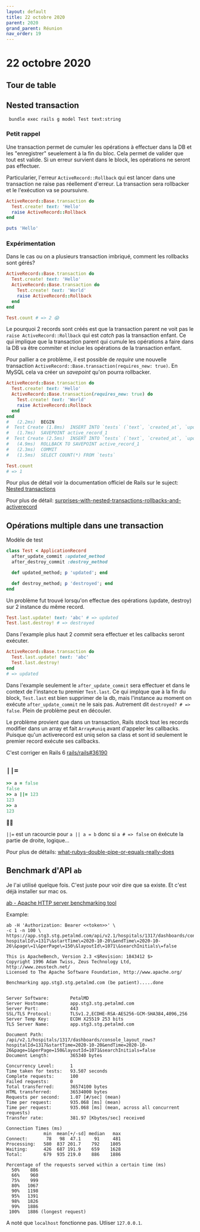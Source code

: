 ```yaml
---
layout: default
title: 22 octobre 2020
parent: 2020
grand_parent: Réunion
nav_order: 19
---
```


# 22 octobre 2020

## Tour de table

## Nested transaction

```
 bundle exec rails g model Test text:string
```

### Petit rappel

Une transaction permet de cumuler les opérations à effectuer dans la DB et
les "enregistrer" seuelement à la fin du bloc. Cela permet de valider que
tout est valide. Si un erreur survient dans le block, les opérations ne
seront pas effectuer.

Particularier, l'erreur `ActiveRecord::Rollback` qui est lancer dans
une transaction ne raise pas réellement d'erreur. La transaction sera rollbacker
et le l'exécution va se poursuivre.

```ruby
ActiveRecord::Base.transaction do
  Test.create! text: 'Hello'
  raise ActiveRecord::Rollback
end

puts 'Hello'
```

### Expérimentation

Dans le cas ou on a plusieurs transaction imbriqué, comment les rollbacks 
sont gérés?

```ruby
ActiveRecord::Base.transaction do
  Test.create! text: 'Hello'
  ActiveRecord::Base.transaction do
    Test.create! text: 'World'
    raise ActiveRecord::Rollback
  end
end

Test.count # => 2 😱
```

Le pourquoi 2 records sont créés est que la transaction parent ne
voit pas le `raise ActiveRecord::Rollback` qui est _catch_ pas la transaction
enfant. Ce qui implique que la transaction parent qui cumule les opérations
a faire dans la DB va être commiter et inclue les opérations de la transaction
enfant.

Pour pallier a ce problème, il est possible de _require_ une nouvelle
transaction `ActiveRecord::Base.transaction(requires_new: true)`. En MySQL
cela va créer un _savepoint_ qu'on pourra rollbacker.

```ruby
ActiveRecord::Base.transaction do
  Test.create! text: 'Hello'
  ActiveRecord::Base.transaction(requires_new: true) do
    Test.create! text: 'World'
    raise ActiveRecord::Rollback
  end
end
#   (2.2ms)  BEGIN
#  Test Create (1.8ms)  INSERT INTO `tests` (`text`, `created_at`, `updated_at`) VALUES ('Hello', '2020-10-19 20:00:16', '2020-10-19 20:00:16')
#   (1.7ms)  SAVEPOINT active_record_1
#  Test Create (2.5ms)  INSERT INTO `tests` (`text`, `created_at`, `updated_at`) VALUES ('World', '2020-10-19 20:00:16', '2020-10-19 20:00:16')
#   (4.9ms)  ROLLBACK TO SAVEPOINT active_record_1
#   (2.3ms)  COMMIT
#   (1.5ms)  SELECT COUNT(*) FROM `tests`

Test.count
# => 1
```

Pour plus de détail voir la documentation 
officiel de Rails sur le suject: [Nested transactions](https://api.rubyonrails.org/classes/ActiveRecord/Transactions/ClassMethods.html#module-ActiveRecord::Transactions::ClassMethods-label-Nested+transactions)

Pour plus de détail: [surprises-with-nested-transactions-rollbacks-and-activerecord](https://pragtob.wordpress.com/2017/12/12/surprises-with-nested-transactions-rollbacks-and-activerecord/
)

## Opérations multiple dans une transaction

Modèle de test

```ruby
class Test < ApplicationRecord
  after_update_commit :updated_method
  after_destroy_commit :destroy_method

  def updated_method; p 'updated'; end

  def destroy_method; p 'destroyed'; end
end
```

Un problème fut trouvé lorsqu'on effectue des opérations (update, destroy)
sur 2 instance du même record.

```ruby
Test.last.update! text: 'abc' # => updated
Test.last.destroy! # => destroyed
```

Dans l'example plus haut 2 _commit_ sera effectuer et les callbacks seront
exécuter.


```ruby
ActiveRecord::Base.transaction do
  Test.last.update! text: 'abc'
  Test.last.destroy!
end
# => updated
```

Dans l'example seulement le `after_update_commit` sera effectuer et
dans le context de l'instance tu premier `Test.last`. Ce qui implque 
que à la fin du block, `Test.last` est bien supprimer de la db, mais
l'instance au moment on exécute `after_update_commit` ne le sais pas.
Autrement dit `destroyed? # => false`. Plein de problème peut en découler.

Le problème provient que dans un transaction, Rails stock tout les records
modifier dans un array et fait `Array#uniq` avant d'appeler les callbacks.
Puisque qu'un activerecord est uniq selon sa class et sont id seulement
le premier record exécute ses callbacks. 

C'est corriger en Rails 6 [rails/rails#36190](https://github.com/rails/rails/pull/36190)

## `||=`

```ruby
>> a = false
false
>> a ||= 123
123
>> a
123
```

🤦‍♂️

`||=` est un racourcie pour `a || a = b` donc si `a # => false` on
éxécute la partie de droite, logique...

Pour plus de détails: [what-rubys-double-pipe-or-equals-really-does](http://www.rubyinside.com/what-rubys-double-pipe-or-equals-really-does-5488.html
)

## Benchmark d'API `ab`

Je l'ai utilisé quelque fois. 
C'est juste pour voir dire que sa existe. Et c'est déjà installer 
sur mac os.

[ab - Apache HTTP server benchmarking tool
](https://httpd.apache.org/docs/2.4/programs/ab.html)

Example:

```
ab -H 'Authorization: Bearer <<token>>' \
-c 1 -n 100 \
https://app.stg3.stg.petalmd.com/api/v2.1/hospitals/1317/dashboards/console_layout_rows\?hospitalId\=1317\&startTime\=2020-10-20\&endTime\=2020-10-26\&page\=1\&perPage\=150\&layoutId\=1071\&searchInitials\=false
```

```
This is ApacheBench, Version 2.3 <$Revision: 1843412 $>
Copyright 1996 Adam Twiss, Zeus Technology Ltd, http://www.zeustech.net/
Licensed to The Apache Software Foundation, http://www.apache.org/

Benchmarking app.stg3.stg.petalmd.com (be patient).....done


Server Software:        PetalMD
Server Hostname:        app.stg3.stg.petalmd.com
Server Port:            443
SSL/TLS Protocol:       TLSv1.2,ECDHE-RSA-AES256-GCM-SHA384,4096,256
Server Temp Key:        ECDH X25519 253 bits
TLS Server Name:        app.stg3.stg.petalmd.com

Document Path:          /api/v2.1/hospitals/1317/dashboards/console_layout_rows?hospitalId=1317&startTime=2020-10-20&endTime=2020-10-26&page=1&perPage=150&layoutId=1071&searchInitials=false
Document Length:        365340 bytes

Concurrency Level:      1
Time taken for tests:   93.507 seconds
Complete requests:      100
Failed requests:        0
Total transferred:      36574100 bytes
HTML transferred:       36534000 bytes
Requests per second:    1.07 [#/sec] (mean)
Time per request:       935.068 [ms] (mean)
Time per request:       935.068 [ms] (mean, across all concurrent requests)
Transfer rate:          381.97 [Kbytes/sec] received

Connection Times (ms)
              min  mean[+/-sd] median   max
Connect:       78   98  47.1     91     481
Processing:   580  837 201.7    792    1805
Waiting:      426  687 191.9    659    1628
Total:        679  935 219.0    886    1886

Percentage of the requests served within a certain time (ms)
  50%    886
  66%    960
  75%    999
  80%   1067
  90%   1198
  95%   1391
  98%   1826
  99%   1886
 100%   1886 (longest request)
```

A noté que `localhost` fonctionne pas. Utliser `127.0.0.1`.
